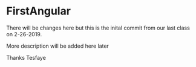 # FirstAngular

There will be changes here but this is the inital commit from our last class on 2-26-2019.

More description will be added here later


Thanks 
Tesfaye
